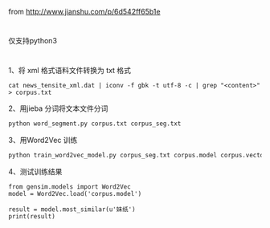 from
http://www.jianshu.com/p/6d542ff65b1e

#
仅支持python3
#
1、将 xml 格式语料文件转换为 txt 格式
~~~shell
cat news_tensite_xml.dat | iconv -f gbk -t utf-8 -c | grep "<content>"  > corpus.txt 
~~~

2、用jieba 分词将文本文件分词
~~~python
python word_segment.py corpus.txt corpus_seg.txt
~~~

3、用Word2Vec 训练
~~~python
python train_word2vec_model.py corpus_seg.txt corpus.model corpus.vector
~~~

4、测试训练结果
~~~shell
from gensim.models import Word2Vec
model = Word2Vec.load('corpus.model')

result = model.most_similar(u'妹纸')
print(result)
~~~